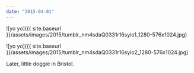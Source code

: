```yaml
---
date: "2015-04-01"
---
```


![yo yo]({{ site.baseurl }}/assets/images/2015/tumblr_nm4sdaQ0331r16syio1_1280-576x1024.jpg)

![yo yo]({{ site.baseurl }}/assets/images/2015/tumblr_nm4sdaQ0331r16syio2_1280-576x1024.jpg)

Later, little doggie in Bristol.

